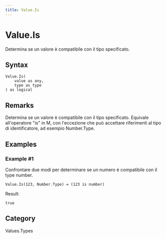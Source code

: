 ```yaml
---
title: Value.Is
---
```


# Value.Is


Determina se un valore è compatibile con il tipo specificato.


## Syntax

```powerquery
Value.Is(
    value as any,
    type as type
) as logical
```


## Remarks

Determina se un valore è compatibile con il tipo specificato. Equivale all'operatore "is" in M, con l'eccezione che può accettare riferimenti al tipo di identificatore, ad esempio Number.Type.


## Examples

### Example #1 
Confrontare due modi per determinare se un numero è compatibile con il type number.
```powerquery
Value.Is(123, Number.Type) = (123 is number)
```

Result: 
```powerquery
true
```




## Category
Values.Types
